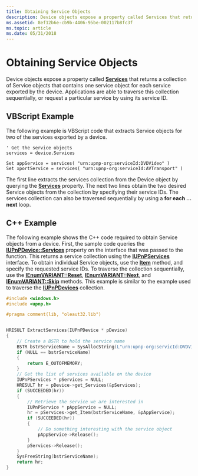 ```yaml
---
title: Obtaining Service Objects
description: Device objects expose a property called Services that returns a collection of Service objects that contains one service object for each service exported by the device.
ms.assetid: 8ef12b6e-cb9b-4406-95be-002117b8fc3f
ms.topic: article
ms.date: 05/31/2018
---
```


# Obtaining Service Objects

Device objects expose a property called [**Services**](https://msdn.microsoft.com/library/Aa381714(v=VS.85).aspx) that returns a collection of Service objects that contains one service object for each service exported by the device. Applications are able to traverse this collection sequentially, or request a particular service by using its service ID.

## VBScript Example

The following example is VBScript code that extracts Service objects for two of the services exported by a device.


```VB
' Get the service objects
services = device.Services
    
Set appService = services( "urn:upnp-org:serviceId:DVDVideo" )
Set xportService = services( "urn:upnp-org:serviceId:AVTransport" )
```



The first line extracts the services collection from the Device object by querying the [**Services**](https://msdn.microsoft.com/library/Aa381714(v=VS.85).aspx) property. The next two lines obtain the two desired Service objects from the collection by specifying their service IDs. The services collection can also be traversed sequentially by using a **for each … next** loop.

## C++ Example

The following example shows the C++ code required to obtain Service objects from a device. First, the sample code queries the [**IUPnPDevice::Services**](https://msdn.microsoft.com/library/Aa381714(v=VS.85).aspx) property on the interface that was passed to the function. This returns a service collection using the [**IUPnPServices**](/windows/desktop/api/Upnp/nn-upnp-iupnpservices) interface. To obtain individual Service objects, use the [**Item**](https://msdn.microsoft.com/library/Aa382217(v=VS.85).aspx) method, and specify the requested service IDs. To traverse the collection sequentially, use the [**IEnumVARIANT::Reset**](https://msdn.microsoft.com/library/ms220975(v=VS.71).aspx), [**IEnumVARIANT::Next**](https://msdn.microsoft.com/library/ms221369(v=VS.71).aspx), and [**IEnumVARIANT::Skip**](https://msdn.microsoft.com/library/ms221278(v=VS.71).aspx) methods. This example is similar to the example used to traverse the [**IUPnPDevices**](/windows/desktop/api/Upnp/nn-upnp-iupnpdevices) collection.


```C++
#include <windows.h>
#include <upnp.h>

#pragma comment(lib, "oleaut32.lib")


HRESULT ExtractServices(IUPnPDevice * pDevice)
{
    // Create a BSTR to hold the service name
    BSTR bstrServiceName = SysAllocString(L"urn:upnp-org:servicId:DVDVideo");
    if (NULL == bstrServiceName)
    {
        return E_OUTOFMEMORY;
    }
    // Get the list of services available on the device
    IUPnPServices * pServices = NULL;
    HRESULT hr = pDevice->get_Services(&pServices);
    if (SUCCEEDED(hr))
    {
        // Retrieve the service we are interested in
        IUPnPService * pAppService = NULL;
        hr = pServices->get_Item(bstrServiceName, &pAppService);
        if (SUCCEEDED(hr))
        {
            // Do something interesting with the service object
            pAppService->Release();
        }
        pServices->Release();
    }
    SysFreeString(bstrServiceName);
    return hr;
}
```



 

 




